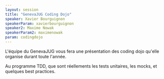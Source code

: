 ```yaml
---
layout: session
title: "GenevaJUG Coding Dojo"
speaker: Xavier Bourguignon
speakerParam: xavierbourguignon
speaker2: Maxime Nowak
speakerParam2: maximenowak
param: codingdojo
---
```


L'équipe du GenevaJUG vous fera une présentation des coding dojo qu'elle organise durant toute l'année.

Au programme TDD, que sont réellements les tests unitaires, les mocks, et quelques best practices.